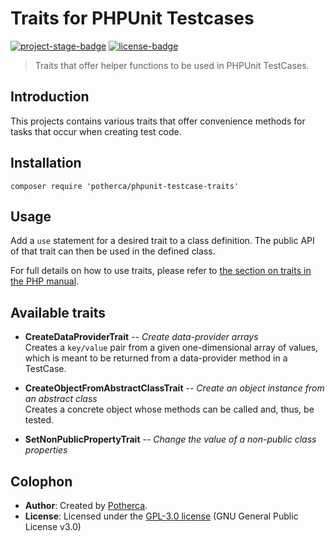 # Traits for PHPUnit Testcases

[![project-stage-badge]][project-stage-page]
[![license-badge]][gpl-3]

> Traits that offer helper functions to be used in PHPUnit TestCases.

## Introduction

This projects contains various traits that offer convenience methods for tasks
that occur when creating test code.

## Installation

    composer require 'potherca/phpunit-testcase-traits'

## Usage

Add a `use` statement for a desired trait to a class definition. The public API
of that trait can then be used in the defined class.

For full details on how to use traits, please refer to [the section on traits in the PHP manual][php-traits].

## Available traits

- **CreateDataProviderTrait** -- _Create data-provider arrays_  
  Creates a `key/value` pair from a given one-dimensional array of values,
  which is meant to be returned from a data-provider method in a TestCase.

- **CreateObjectFromAbstractClassTrait** -- _Create an object instance from an abstract class_  
  Creates a concrete object whose methods can be called and, thus, be tested.
  
- **SetNonPublicPropertyTrait** -- _Change the value of a non-public class properties_

## Colophon

- **Author**: Created by [Potherca][potherca].
- **License**: Licensed under the  [GPL-3.0 license][gpl-3] (GNU General Public License v3.0)

[gpl-3]: ./LICENSE.md
[license-badge]: https://img.shields.io/badge/License-GPL--3.0-blue.svg
[php-traits]: http://php.net/manual/en/language.oop5.traits.php
[potherca]: http://pother.ca/
[project-stage-badge]: http://img.shields.io/badge/Project%20Stage-Development-yellowgreen.svg
[project-stage-page]: http://bl.ocks.org/potherca/raw/a2ae67caa3863a299ba0/
